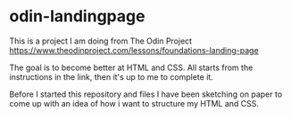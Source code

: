 # odin-landingpage

This is a project I am doing from The Odin Project
https://www.theodinproject.com/lessons/foundations-landing-page

The goal is to become better at HTML and CSS. All starts from the
instructions in the link, then it's up to me to complete it.

Before I started this repository and files I have been sketching on
paper to come up with an idea of how i want to structure my HTML and
CSS.
